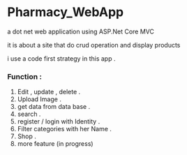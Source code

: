 # Pharmacy_WebApp

a dot net web application using ASP.Net Core MVC

it is about a site that do crud operation and display products 

i use a code first strategy in this app .

### Function :
1. Edit , update , delete .
2. Upload Image .
3. get data from data base .
4. search .
5. register / login with Identity .
6. Filter categories with her Name .
7. Shop .
8. more feature (in progress)



